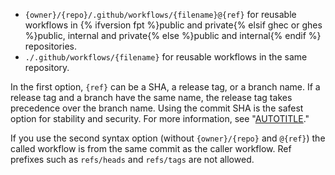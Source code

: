 - `{owner}/{repo}/.github/workflows/{filename}@{ref}` for reusable workflows in {% ifversion fpt %}public and private{% elsif ghec or ghes %}public, internal and private{% else %}public and internal{% endif %} repositories.
- `./.github/workflows/{filename}` for reusable workflows in the same repository.

In the first option, `{ref}` can be a SHA, a release tag, or a branch name. If a release tag and a branch have the same name, the release tag takes precedence over the branch name. Using the commit SHA is the safest option for stability and security. For more information, see "[AUTOTITLE](/actions/security-guides/security-hardening-for-github-actions#reusing-third-party-workflows)."

If you use the second syntax option (without `{owner}/{repo}` and `@{ref}`) the called workflow is from the same commit as the caller workflow. Ref prefixes such as `refs/heads` and `refs/tags` are not allowed.
